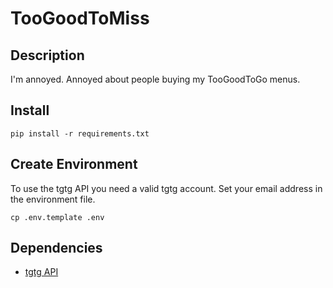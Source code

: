 # TooGoodToMiss

## Description
I'm annoyed. Annoyed about people buying my TooGoodToGo menus.

## Install
```shell
pip install -r requirements.txt
```

## Create Environment
To use the tgtg API you need a valid tgtg account. Set your email address in the environment file.
```shell
cp .env.template .env
```

## Dependencies
- [tgtg API](https://github.com/ahivert/tgtg-python)
